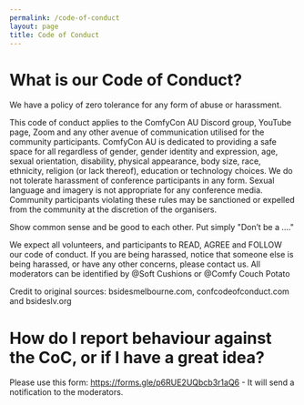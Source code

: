 ```yaml
---
permalink: /code-of-conduct
layout: page
title: Code of Conduct
---
```


# What is our Code of Conduct?
We have a policy of zero tolerance for any form of abuse or harassment.

This code of conduct applies to the ComfyCon AU Discord group, YouTube page, Zoom and any other avenue of communication utilised for the community participants.  ComfyCon AU is dedicated to providing a safe space for all regardless of gender, gender identity and expression, age, sexual orientation, disability, physical appearance, body size, race, ethnicity, religion (or lack thereof), education or technology choices. We do not tolerate harassment of conference participants in any form. Sexual language and imagery is not appropriate for any conference media. Community participants violating these rules may be sanctioned or expelled from the community at the discretion of the organisers.

Show common sense and be good to each other. Put simply "Don’t be a ...." 

We expect all volunteers, and participants to READ, AGREE and FOLLOW our code of conduct. If you are being harassed, notice that someone else is being harassed, or have any other concerns, please contact us. All moderators can be identified by @Soft Cushions or @Comfy Couch Potato 

Credit to original sources: bsidesmelbourne.com, confcodeofconduct.com and bsideslv.org

# How do I report behaviour against the CoC, or if I have a great idea?
Please use this form: https://forms.gle/p6RUE2UQbcb3r1aQ6 - It will send a notification to the moderators.

